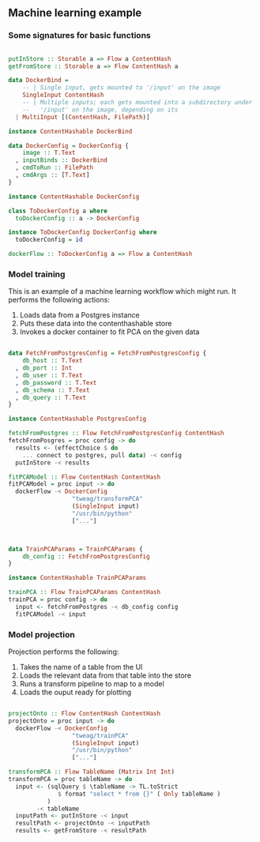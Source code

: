 ## Machine learning example

### Some signatures for basic functions

```haskell

putInStore :: Storable a => Flow a ContentHash
getFromStore :: Storable a => Flow ContentHash a

data DockerBind =
    -- | Single input, gets mounted to '/input' on the image
    SingleInput ContentHash
    -- | Multiple inputs; each gets mounted into a subdirectory under
    --   '/input' on the image, depending on its
  | MultiInput [(ContentHash, FilePath)]

instance ContentHashable DockerBind

data DockerConfig = DockerConfig {
    image :: T.Text
  , inputBinds :: DockerBind
  , cmdToRun :: FilePath
  , cmdArgs :: [T.Text]
}

instance ContentHashable DockerConfig

class ToDockerConfig a where
  toDockerConfig :: a -> DockerConfig

instance ToDockerConfig DockerConfig where
  toDockerConfig = id

dockerFlow :: ToDockerConfig a => Flow a ContentHash
```

### Model training

This is an example of a machine learning workflow which might run. It performs
the following actions:

1. Loads data from a Postgres instance
2. Puts these data into the contenthashable store
3. Invokes a docker container to fit PCA on the given data


```haskell

data FetchFromPostgresConfig = FetchFromPostgresConfig {
    db_host :: T.Text
  , db_port :: Int
  , db_user :: T.Text
  , db_password :: T.Text
  , db_schema :: T.Text
  , db_query :: T.Text
}

instance ContentHashable PostgresConfig

fetchFromPostgres :: Flow FetchFromPostgresConfig ContentHash
fetchFromPosgres = proc config -> do
  results <- (effectChoice $ do
    ... connect to postgres, pull data) -< config
  putInStore -< results

fitPCAModel :: Flow ContentHash ContentHash
fitPCAModel = proc input -> do
  dockerFlow -< DockerConfig
                  "tweag/transformPCA"
                  (SingleInput input)
                  "/usr/bin/python"
                  ["..."]



data TrainPCAParams = TrainPCAParams {
    db_config :: FetchFromPostgresConfig
}

instance ContentHashable TrainPCAParams

trainPCA :: Flow TrainPCAParams ContentHash
trainPCA = proc config -> do
  input <- fetchFromPostgres -< db_config config
  fitPCAModel -< input

```
### Model projection

Projection performs the following:

1. Takes the name of a table from the UI
2. Loads the relevant data from that table into the store
3. Runs a transform pipeline to map to a model
4. Loads the ouput ready for plotting

```haskell

projectOnto :: Flow ContentHash ContentHash
projectOnto = proc input -> do
  dockerFlow -< DockerConfig
                  "tweag/trainPCA"
                  (SingleInput input)
                  "/usr/bin/python"
                  ["..."]

transformPCA :: Flow TableName (Matrix Int Int)
transformPCA = proc tableName -> do
  input <- (sqlQuery $ \tableName -> TL.toStrict
              $ format "select * from {}" ( Only tableName )
           )
        -< tableName
  inputPath <- putInStore -< input
  resultPath <- projectOnto -< inputPath
  results <- getFromStore -< resultPath

```
